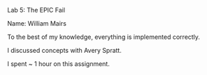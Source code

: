 Lab 5: The EPIC Fail

Name: William Mairs

To the best of my knowledge, everything is implemented correctly.

I discussed concepts with Avery Spratt.

I spent ~ 1 hour on this assignment.
